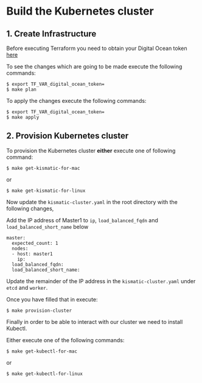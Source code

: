 # Build the Kubernetes cluster

## 1. Create Infrastructure

Before executing Terraform you need to obtain your Digital Ocean token [here](https://cloud.digitalocean.com/settings/api/tokens)

To see the changes which are going to be made execute the following commands:

```
$ export TF_VAR_digital_ocean_token=
$ make plan
```

To apply the changes execute the following commands:

```
$ export TF_VAR_digital_ocean_token=
$ make apply
```

## 2. Provision Kubernetes cluster

To provision the Kubernetes cluster **either** execute one of following command:

```
$ make get-kismatic-for-mac
```

or

```
$ make get-kismatic-for-linux
```

Now update the `kismatic-cluster.yaml` in the root directory with the following changes,

Add the IP address of Master1 to `ip`, `load_balanced_fqdn` and `load_balanced_short_name` below

```
master:
  expected_count: 1
  nodes:
  - host: master1
    ip:
  load_balanced_fqdn:
  load_balanced_short_name:
```

Update the remainder of the IP address in the `kismatic-cluster.yaml` under `etcd` and `worker`.

Once you have filled that in execute:

```
$ make provision-cluster
```

Finally in order to be able to interact with our cluster we need to install Kubectl.

Either execute one of the following commands:

```
$ make get-kubectl-for-mac
```

or

```
$ make get-kubectl-for-linux
```